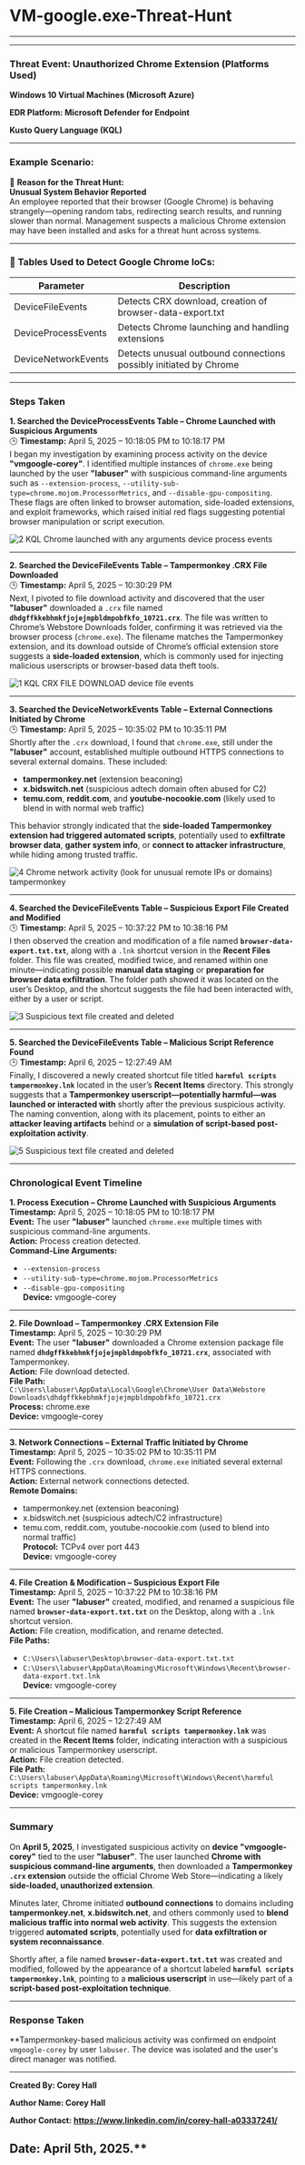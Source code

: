 # VM-google.exe-Threat-Hunt



---


---

### **Threat Event:** Unauthorized Chrome Extension (**Platforms Used**)

**Windows 10 Virtual Machines (Microsoft Azure)**

**EDR Platform: Microsoft Defender for Endpoint**

**Kusto Query Language (KQL)**



---

### **Example Scenario:**

📌 **Reason for the Threat Hunt:**  
**Unusual System Behavior Reported**  
An employee reported that their browser (Google Chrome) is behaving strangely—opening random tabs, redirecting search results, and running slower than normal. Management suspects a malicious Chrome extension may have been installed and asks for a threat hunt across systems.

---

### **🧠 Tables Used to Detect Google Chrome IoCs:**

| Parameter             | Description                                                            |
|-----------------------|------------------------------------------------------------------------|
| DeviceFileEvents      | Detects CRX download, creation of browser-data-export.txt              |
| DeviceProcessEvents   | Detects Chrome launching and handling extensions                       |
| DeviceNetworkEvents   | Detects unusual outbound connections possibly initiated by Chrome       |

---

### **Steps Taken**

**1. Searched the DeviceProcessEvents Table – Chrome Launched with Suspicious Arguments**  
🕒 **Timestamp:** April 5, 2025 – 10:18:05 PM to 10:18:17 PM  
I began my investigation by examining process activity on the device **"vmgoogle-corey"**. I identified multiple instances of `chrome.exe` being launched by the user **"labuser"** with suspicious command-line arguments such as `--extension-process`, `--utility-sub-type=chrome.mojom.ProcessorMetrics`, and `--disable-gpu-compositing`. These flags are often linked to browser automation, side-loaded extensions, and exploit frameworks, which raised initial red flags suggesting potential browser manipulation or script execution.

![2 KQL Chrome launched with any arguments device process events](https://github.com/user-attachments/assets/5c88b0a6-e40a-4b5e-a19a-208066265986)


---

**2. Searched the DeviceFileEvents Table – Tampermonkey .CRX File Downloaded**  
🕒 **Timestamp:** April 5, 2025 – 10:30:29 PM  
Next, I pivoted to file download activity and discovered that the user **"labuser"** downloaded a `.crx` file named **`dhdgffkkebhmkfjojejmpbldmpobfkfo_10721.crx`**. The file was written to Chrome’s Webstore Downloads folder, confirming it was retrieved via the browser process (`chrome.exe`). The filename matches the Tampermonkey extension, and its download outside of Chrome’s official extension store suggests a **side-loaded extension**, which is commonly used for injecting malicious userscripts or browser-based data theft tools.

![1 KQL CRX FILE DOWNLOAD device file events](https://github.com/user-attachments/assets/9afe16a0-a608-42de-9e09-7c2d77c5e872)

---

**3. Searched the DeviceNetworkEvents Table – External Connections Initiated by Chrome**  
🕒 **Timestamp:** April 5, 2025 – 10:35:02 PM to 10:35:11 PM  
Shortly after the `.crx` download, I found that `chrome.exe`, still under the **"labuser"** account, established multiple outbound HTTPS connections to several external domains. These included:

- **tampermonkey.net** (extension beaconing)  
- **x.bidswitch.net** (suspicious adtech domain often abused for C2)  
- **temu.com**, **reddit.com**, and **youtube-nocookie.com** (likely used to blend in with normal web traffic)

This behavior strongly indicated that the **side-loaded Tampermonkey extension had triggered automated scripts**, potentially used to **exfiltrate browser data**, **gather system info**, or **connect to attacker infrastructure**, while hiding among trusted traffic.

![4 Chrome network activity (look for unusual remote IPs or domains) tampermonkey](https://github.com/user-attachments/assets/6c2820bf-4156-4949-b6b9-9821ad62f022)

---

**4. Searched the DeviceFileEvents Table – Suspicious Export File Created and Modified**  
🕒 **Timestamp:** April 5, 2025 – 10:37:22 PM to 10:38:16 PM  
I then observed the creation and modification of a file named **`browser-data-export.txt.txt`**, along with a `.lnk` shortcut version in the **Recent Files** folder. This file was created, modified twice, and renamed within one minute—indicating possible **manual data staging** or **preparation for browser data exfiltration**. The folder path showed it was located on the user’s Desktop, and the shortcut suggests the file had been interacted with, either by a user or script.

![3  Suspicious text file created and deleted](https://github.com/user-attachments/assets/009e86b0-e187-4262-b327-59ed99665985)

---

**5. Searched the DeviceFileEvents Table – Malicious Script Reference Found**  
🕒 **Timestamp:** April 6, 2025 – 12:27:49 AM  
Finally, I discovered a newly created shortcut file titled **`harmful scripts tampermonkey.lnk`** located in the user’s **Recent Items** directory. This strongly suggests that a **Tampermonkey userscript—potentially harmful—was launched or interacted with** shortly after the previous suspicious activity. The naming convention, along with its placement, points to either an **attacker leaving artifacts** behind or a **simulation of script-based post-exploitation activity**.

![5  Suspicious text file created and deleted](https://github.com/user-attachments/assets/d8b24662-9162-46dc-9dec-262f333440de)

---

### **Chronological Event Timeline**

**1. Process Execution – Chrome Launched with Suspicious Arguments**  
**Timestamp:** April 5, 2025 – 10:18:05 PM to 10:18:17 PM  
**Event:** The user **"labuser"** launched `chrome.exe` multiple times with suspicious command-line arguments.  
**Action:** Process creation detected.  
**Command-Line Arguments:**  
- `--extension-process`  
- `--utility-sub-type=chrome.mojom.ProcessorMetrics`  
- `--disable-gpu-compositing`  
**Device:** vmgoogle-corey

---

**2. File Download – Tampermonkey .CRX Extension File**  
**Timestamp:** April 5, 2025 – 10:30:29 PM  
**Event:** The user **"labuser"** downloaded a Chrome extension package file named **`dhdgffkkebhmkfjojejmpbldmpobfkfo_10721.crx`**, associated with Tampermonkey.  
**Action:** File download detected.  
**File Path:**  
`C:\Users\labuser\AppData\Local\Google\Chrome\User Data\Webstore Downloads\dhdgffkkebhmkfjojejmpbldmpobfkfo_10721.crx`  
**Process:** chrome.exe  
**Device:** vmgoogle-corey

---

**3. Network Connections – External Traffic Initiated by Chrome**  
**Timestamp:** April 5, 2025 – 10:35:02 PM to 10:35:11 PM  
**Event:** Following the `.crx` download, `chrome.exe` initiated several external HTTPS connections.  
**Action:** External network connections detected.  
**Remote Domains:**  
- tampermonkey.net (extension beaconing)  
- x.bidswitch.net (suspicious adtech/C2 infrastructure)  
- temu.com, reddit.com, youtube-nocookie.com (used to blend into normal traffic)  
**Protocol:** TCPv4 over port 443  
**Device:** vmgoogle-corey

---

**4. File Creation & Modification – Suspicious Export File**  
**Timestamp:** April 5, 2025 – 10:37:22 PM to 10:38:16 PM  
**Event:** The user **"labuser"** created, modified, and renamed a suspicious file named **`browser-data-export.txt.txt`** on the Desktop, along with a `.lnk` shortcut version.  
**Action:** File creation, modification, and rename detected.  
**File Paths:**  
- `C:\Users\labuser\Desktop\browser-data-export.txt.txt`  
- `C:\Users\labuser\AppData\Roaming\Microsoft\Windows\Recent\browser-data-export.txt.lnk`  
**Device:** vmgoogle-corey

---

**5. File Creation – Malicious Tampermonkey Script Reference**  
**Timestamp:** April 6, 2025 – 12:27:49 AM  
**Event:** A shortcut file named **`harmful scripts tampermonkey.lnk`** was created in the **Recent Items** folder, indicating interaction with a suspicious or malicious Tampermonkey userscript.  
**Action:** File creation detected.  
**File Path:**  
`C:\Users\labuser\AppData\Roaming\Microsoft\Windows\Recent\harmful scripts tampermonkey.lnk`  
**Device:** vmgoogle-corey

---

### **Summary**

On **April 5, 2025**, I investigated suspicious activity on **device "vmgoogle-corey"** tied to the user **"labuser"**. The user launched **Chrome with suspicious command-line arguments**, then downloaded a **Tampermonkey `.crx` extension** outside the official Chrome Web Store—indicating a likely **side-loaded, unauthorized extension**.

Minutes later, Chrome initiated **outbound connections** to domains including **tampermonkey.net**, **x.bidswitch.net**, and others commonly used to **blend malicious traffic into normal web activity**. This suggests the extension triggered **automated scripts**, potentially used for **data exfiltration or system reconnaissance**.

Shortly after, a file named **`browser-data-export.txt.txt`** was created and modified, followed by the appearance of a shortcut labeled **`harmful scripts tampermonkey.lnk`**, pointing to a **malicious userscript** in use—likely part of a **script-based post-exploitation technique**.

---

### **Response Taken**

**Tampermonkey-based malicious activity was confirmed on endpoint `vmgoogle-corey` by user `labuser`. The device was isolated and the user's direct manager was notified.

---
**Created By: Corey Hall**

**Author Name: Corey Hall**

**Author Contact: https://www.linkedin.com/in/corey-hall-a03337241/**

Date: April 5th, 2025.**
---
